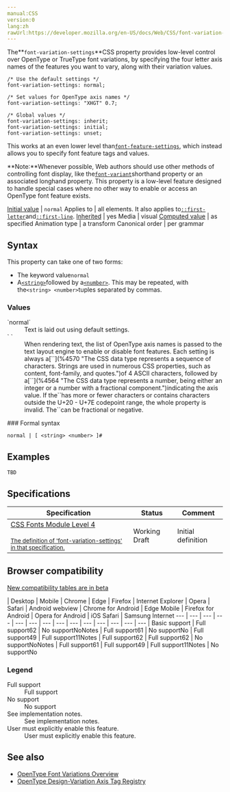 ```yaml
---
manual:CSS
version:0
lang:zh
rawUrl:https://developer.mozilla.org/en-US/docs/Web/CSS/font-variation-settings
---
```






The**`font-variation-settings`**CSS property provides low-level control over OpenType or TrueType font variations, by specifying the four letter axis names of the features you want to vary, along with their variation values.


```
/* Use the default settings */
font-variation-settings: normal;

/* Set values for OpenType axis names */
font-variation-settings: "XHGT" 0.7;

/* Global values */
font-variation-settings: inherit;
font-variation-settings: initial;
font-variation-settings: unset;
```


This works at an even lower level than[`font-feature-settings`](%33760 "The font-feature-settings CSS property gives you control over advanced typographic features in OpenType fonts."), which instead allows you to specify font feature tags and values.

**Note:**Whenever possible, Web authors should use other methods of controlling font display, like the[`font-variant`](%30116 "The font-variant CSS property is a shorthand for the longhand properties font-variant-caps, font-variant-numeric, font-variant-alternates, font-variant-ligatures, and font-variant-east-asian. You can also set the CSS Level 2 (Revision 1) values of font-variant, (that is, normal or small-caps), by using the font shorthand.")shorthand property or an associated longhand property. This property is a low-level feature designed to handle special cases where no other way to enable or access an OpenType font feature exists.

[Initial value](%28552 "") | `normal` 
Applies to | all elements. It also applies to[`::first-letter`](%28553 "The ::first-letter CSS pseudo-element applies styles to the first letter of the first line of a block-level element, but only when not preceded by other content (such as images or inline tables).")and[`::first-line`](%28554 "The ::first-line CSS pseudo-element applies styles to the first line of a block-level element."). 
[Inherited](%28555 "") | yes 
Media | visual 
[Computed value](%28556 "") | as specified 
Animation type | a transform 
Canonical order | per grammar 


## Syntax<a name="Syntax"></a>


This property can take one of two forms:


* The keyword value`normal`
* A[`<string>`](%4570 "The <string> CSS data type represents a sequence of characters. Strings are used in numerous CSS properties, such as content, font-family, and quotes.")followed by a[`<number>`](%4564 "The <number> CSS data type represents a number, being either an integer or a number with a fractional component."). This may be repeated, with the`<string> <number>`tuples separated by commas.

### Values<a name="Values"></a>
<dl><dt id=''>`normal`</dt><dd>Text is laid out using default settings.</dd><dt id=''>`<string> <number>`</dt><dd>When rendering text, the list of OpenType axis names is passed to the text layout engine to enable or disable font features. Each setting is always a[`<string>`](%4570 "The <string> CSS data type represents a sequence of characters. Strings are used in numerous CSS properties, such as content, font-family, and quotes.")of 4 ASCII characters, followed by a[`<number>`](%4564 "The <number> CSS data type represents a number, being either an integer or a number with a fractional component.")indicating the axis value. If the`<string>`has more or fewer characters or contains characters outside the U+20 - U+7E codepoint range, the whole property is invalid. The`<number>`can be fractional or negative.</dd></dl>
### Formal syntax<a name="Formal_syntax"></a>

```
normal | [ <string> <number> ]#
```

## Examples<a name="Examples"></a>

```
TBD
```

## Specifications<a name="Specifications"></a>

Specification | Status | Comment 
 ---  |  ---  |  ---  | 
[CSS Fonts Module Level 4<br></br><small>The definition of &#39;font-variation-settings&#39; in that specification.</small>](%34824 "") | Working Draft | Initial definition 


## Browser compatibility<a name="Browser_compatibility"></a>
[New compatibility tables are in beta<i></i>](%3360 "")

 | <abbr>Desktop<i></i></abbr> | <abbr>Mobile<i></i></abbr> 
 | <abbr>Chrome<i></i></abbr> | <abbr>Edge<i></i></abbr> | <abbr>Firefox<i></i></abbr> | <abbr>Internet Explorer<i></i></abbr> | <abbr>Opera<i></i></abbr> | <abbr>Safari<i></i></abbr> | <abbr>Android webview<i></i></abbr> | <abbr>Chrome for Android<i></i></abbr> | <abbr>Edge Mobile<i></i></abbr> | <abbr>Firefox for Android<i></i></abbr> | <abbr>Opera for Android<i></i></abbr> | <abbr>iOS Safari<i></i></abbr> | <abbr>Samsung Internet<i></i></abbr> 
 ---  |  ---  |  ---  |  ---  |  ---  |  ---  |  ---  |  ---  |  ---  |  ---  |  ---  |  ---  |  ---  |  ---  | 
Basic support | <abbr>Full support</abbr>62 | <abbr>No support</abbr>No<abbr>Notes<i></i></abbr> | <abbr>Full support</abbr>61 | <abbr>No support</abbr>No | <abbr>Full support</abbr>49 | <abbr>Full support</abbr>11<abbr>Notes<i></i></abbr> | <abbr>Full support</abbr>62 | <abbr>Full support</abbr>62 | <abbr>No support</abbr>No<abbr>Notes<i></i></abbr> | <abbr>Full support</abbr>61 | <abbr>Full support</abbr>49 | <abbr>Full support</abbr>11<abbr>Notes<i></i></abbr> | <abbr>No support</abbr>No 


### Legend<a name="Legend"></a>
<dl><dt id=''><abbr>Full support</abbr></dt><dd>Full support</dd><dt id=''><abbr>No support</abbr></dt><dd>No support</dd><dt id=''><abbr>See implementation notes.<i></i></abbr></dt><dd>See implementation notes.</dd><dt id=''><abbr>User must explicitly enable this feature.<i></i></abbr></dt><dd>User must explicitly enable this feature.</dd></dl>


## See also<a name="See_also"></a>

* [OpenType Font Variations Overview](%34825 "")
* [OpenType Design-Variation Axis Tag Registry](%34826 "")



